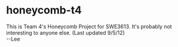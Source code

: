honeycomb-t4
============
This is Team 4's Honeycomb Project for SWE3613. It's probably not interesting
to anyone else. (Last updated 9/5/12)	
	--Lee
